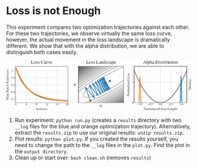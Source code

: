 # Loss is not Enough

This experiment compares two optimization trajectories against each other. For these two trajectories, we observe virtually the same loss curve, however, the actual movement in the loss landscape is dramatically different. We show that with the alpha distribution, we are able to distinguish both cases easily.

![Loss is not Enough](output/LINE.png)

1. Run experiment: `python run.py` (creates a `results` directory with two `__log` files for the blue and orange optimization trajectory).
   Alternatively, extract the `results.zip` to use our original results: `unzip results.zip`.
2. Plot results: `python plot.py`. If you created the results yourself, you need to change the path to the `__log` files in the `plot.py`. Find the plot in the `output directory`.
3. Clean up or start over: `bash clean.sh` (removes `results`)